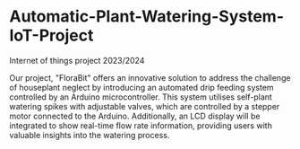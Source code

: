 # Automatic-Plant-Watering-System-IoT-Project
Internet of things project 2023/2024

Our project, "FloraBit" offers an innovative solution to address the challenge of houseplant neglect by introducing an automated drip feeding system controlled by an Arduino microcontroller. This system utilises self-plant watering spikes with adjustable valves, which are controlled by a stepper motor connected to the Arduino. Additionally, an LCD display will be integrated to show real-time flow rate information, providing users with valuable insights into the watering process.
